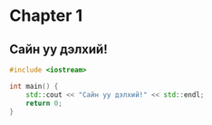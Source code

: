 # Chapter 1

## Сайн уу дэлхий!

```cpp
#include <iostream>

int main() {
    std::cout << "Сайн уу дэлхий!" << std::endl;
    return 0;
}
```